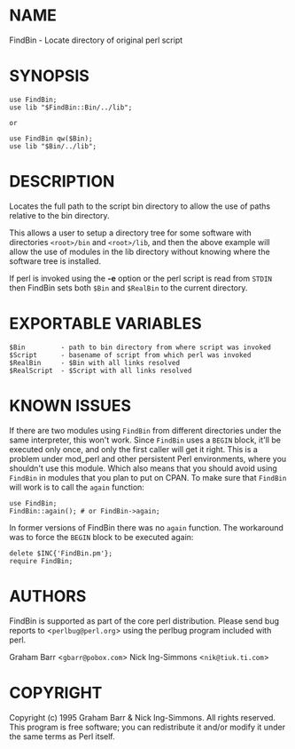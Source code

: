 # NAME

FindBin - Locate directory of original perl script

# SYNOPSIS

    use FindBin;
    use lib "$FindBin::Bin/../lib";

    or

    use FindBin qw($Bin);
    use lib "$Bin/../lib";

# DESCRIPTION

Locates the full path to the script bin directory to allow the use
of paths relative to the bin directory.

This allows a user to setup a directory tree for some software with
directories `<root>/bin` and `<root>/lib`, and then the above
example will allow the use of modules in the lib directory without knowing
where the software tree is installed.

If perl is invoked using the **-e** option or the perl script is read from
`STDIN` then FindBin sets both `$Bin` and `$RealBin` to the current
directory.

# EXPORTABLE VARIABLES

    $Bin         - path to bin directory from where script was invoked
    $Script      - basename of script from which perl was invoked
    $RealBin     - $Bin with all links resolved
    $RealScript  - $Script with all links resolved

# KNOWN ISSUES

If there are two modules using `FindBin` from different directories
under the same interpreter, this won't work. Since `FindBin` uses a
`BEGIN` block, it'll be executed only once, and only the first caller
will get it right. This is a problem under mod\_perl and other persistent
Perl environments, where you shouldn't use this module. Which also means
that you should avoid using `FindBin` in modules that you plan to put
on CPAN. To make sure that `FindBin` will work is to call the `again`
function:

    use FindBin;
    FindBin::again(); # or FindBin->again;

In former versions of FindBin there was no `again` function. The
workaround was to force the `BEGIN` block to be executed again:

    delete $INC{'FindBin.pm'};
    require FindBin;

# AUTHORS

FindBin is supported as part of the core perl distribution. Please send bug
reports to <`perlbug@perl.org`> using the perlbug program
included with perl.

Graham Barr <`gbarr@pobox.com`>
Nick Ing-Simmons <`nik@tiuk.ti.com`>

# COPYRIGHT

Copyright (c) 1995 Graham Barr & Nick Ing-Simmons. All rights reserved.
This program is free software; you can redistribute it and/or modify it
under the same terms as Perl itself.
